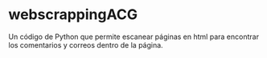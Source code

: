 # webscrappingACG
Un código de Python que permite escanear páginas en html para encontrar los comentarios y correos dentro de la página.
